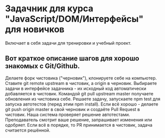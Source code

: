 # Задачник для курса "JavaScript/DOM/Интерфейсы" для новичков

Включает в себя задачи для тренировки и учебный проект.

## Вот краткое описание шагов для хорошо знакомых с Git/Github.

Делаете форк чистовика ("черновик"), клонируете себе на компьютер.
Ставите git remote upstream в чистовик, а origin в черновик.
Выбираете задачи в интерфейсе задачника - их исходный код автоматически добавляется в чистовик.
Командой git pull upstream master получаете обновления из чистовика себе.
Решаете задачу, запускаете npm test для запуска автотестов (перед этим npm install).
Если всё хорошо - делаете git push origin master в свой черновик и создаёте Pull Request в чистовик.
Наша система проверяет решение автотестами.
Преподаватель смотрит ваше решение, запрашивает изменения или одобряет.
Если всё в порядке, то PR принимается в чистовик, задача считается решённой.
